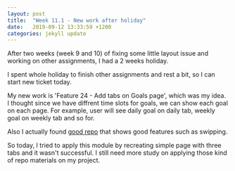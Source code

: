 ```yaml
---
layout: post
title:  "Week 11.1 - New work after holiday"
date:   2019-09-12 13:33:59 +1200
categories: jekyll update
---
```


After two weeks (week 9 and 10) of fixing some little layout issue and working on other assignments, I had a 2 weeks holiday.

I spent whole holiday to finish other assignments and rest a bit, so I can start new ticket today.

My new work is 'Feature 24 - Add tabs on Goals page', which was my idea.
I thought since we have diffrent time slots for goals, we can show each goal on each page.
For example, user will see daily goal on daily tab, weekly goal on weekly tab and so for.

Also I actually found [good repo](https://github.com/react-native-community/react-native-tab-view) that shows good features such as swipping.

So today, I tried to apply this module by recreating simple page with three tabs and it wasn't successful.
I still need more study on applying those kind of repo materials on my project.